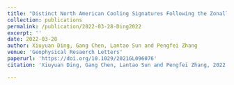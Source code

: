 ```yaml
---
title: "Distinct North American Cooling Signatures Following the Zonally Symmetric and Asymmetric Modes of Winter Stratospheric Variability"
collection: publications
permalink: /publication/2022-03-28-Ding2022
excerpt: ''
date: 2022-03-28
author: Xiuyuan Ding, Gang Chen, Lantao Sun and Pengfei Zhang
venue: 'Geophysical Resaerch Letters'
paperurl: 'https://doi.org/10.1029/2021GL096076'
citation: 'Xiuyuan Ding, Gang Chen, Lantao Sun and Pengfei Zhang, 2022: Distinct North American Cooling Signatures Following the Zonally Symmetric and Asymmetric Modes of Winter Stratospheric Variability, <i>Geophysical Research Letters</i>, 49, doi:10.1029/2021GL096076.'

---
```



